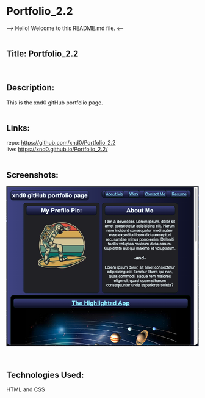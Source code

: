 # Portfolio_2.2

--> Hello! Welcome to this README.md file. <-- <br><br>

## Title: Portfolio_2.2
<br>

## Description:
This is the xnd0 gitHub portfolio page. <br><br>

## Links: <br>
repo: https://github.com/xnd0/Portfolio_2.2
<br>
live: https://xnd0.github.io/Portfolio_2.2/
<br><br>

## Screenshots:
![Top of Website & Nav area](./assets/Portfolio_22.3.png)
<!-- ![Midddle of Page - Featured Apps Area](./assets/Portfolio_22.4.png)
![Mobile-first screenshot](./assets/Portfolio_22.1.png)
![Bottom of page in Mobile screen size](./assets/Portfolio_22.2.png) -->

<br>

## Technologies Used:
HTML and CSS

